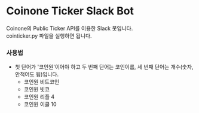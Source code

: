 # Coinone Ticker Slack Bot

Coinone의 Public Ticker API를 이용한 Slack 봇입니다.    
cointicker.py 파일을 실행하면 됩니다.

### 사용법

* 첫 단어가 '코인원'이어야 하고 두 번째 단어는 코인이름, 세 번째 단어는 개수(숫자, 안적어도 됨)입니다.
  * 코인원 비트코인
  * 코인원 빗코
  * 코인원 리플 4
  * 코인원 이클 10